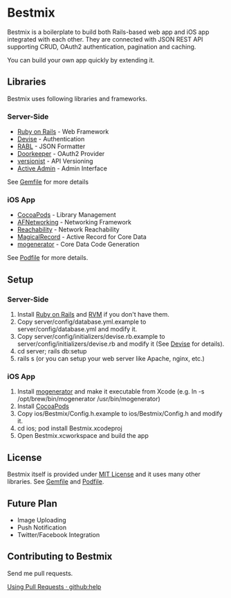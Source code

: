 Bestmix
=======

Bestmix is a boilerplate to build both Rails-based web app and iOS app integrated with each other.
They are connected with JSON REST API supporting CRUD, OAuth2 authentication, pagination and caching.

You can build your own app quickly by extending it.

Libraries
---------

Bestmix uses following libraries and frameworks.

### Server-Side

* [Ruby on Rails](http://rubyonrails.org/ ) - Web Framework
* [Devise](https://github.com/plataformatec/devise ) - Authentication
* [RABL](https://github.com/nesquena/rabl ) - JSON Formatter
* [Doorkeeper](https://github.com/applicake/doorkeeper ) - OAuth2 Provider
* [versionist](https://github.com/bploetz/versionist ) - API Versioning
* [Active Admin](http://activeadmin.info/) - Admin Interface

See [Gemfile](http://github.com/yatsu/bestmix/blob/master/server/Gemfile ) for more details

### iOS App

* [CocoaPods](http://cocoapods.org/ ) - Library Management
* [AFNetworking](https://github.com/AFNetworking/AFNetworking ) - Networking Framework
* [Reachability](https://github.com/tonymillion/Reachability ) - Network Reachability
* [MagicalRecord](https://github.com/magicalpanda/MagicalRecord ) - Active Record for Core Data
* [mogenerator](https://github.com/rentzsch/mogenerator ) - Core Data Code Generation

See [Podfile](http://github.com/yatsu/bestmix/blob/master/ios/Podfile ) for more details.

Setup
-----

### Server-Side

1. Install [Ruby on Rails](http://rubyonrails.org/ ) and [RVM](https://rvm.io/ ) if you don't have them.
2. Copy server/config/database.yml.example to server/config/database.yml and modify it.
3. Copy server/config/initializers/devise.rb.example to server/config/initializers/devise.rb and modify it (See [Devise](https://github.com/plataformatec/devise ) for details).
4. cd server; rails db:setup
5. rails s (or you can setup your web server like Apache, nginx, etc.)

### iOS App

1. Install [mogenerator](https://github.com/rentzsch/mogenerator ) and make it executable from Xcode (e.g. ln -s /opt/brew/bin/mogenerator /usr/bin/mogenerator)
2. Install [CocoaPods](http://cocoapods.org/ )
3. Copy ios/Bestmix/Config.h.example to ios/Bestmix/Config.h and modify it.
4. cd ios; pod install Bestmix.xcodeproj
5. Open Bestmix.xcworkspace and build the app

License
-------

Bestmix itself is provided under
[MIT License](http://github.com/yatsu/bestmix/blob/master/LICENSE.txt )
and it uses many other libraries.
See [Gemfile](http://github.com/yatsu/bestmix/blob/master/server/Gemfile ) and
[Podfile](http://github.com/yatsu/bestmix/blob/master/ios/Podfile ).

Future Plan
-----------

* Image Uploading
* Push Notification
* Twitter/Facebook Integration

Contributing to Bestmix
-----------------------

Send me pull requests.

[Using Pull Requests · github:help](https://help.github.com/articles/using-pull-requests )



